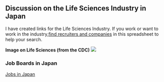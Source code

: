 ## Discussion on the Life Sciences Industry in Japan

  I have created links for the Life Sciences Industry. If you work or want to work in the industry,[find recruiters and companies](https://docs.google.com/spreadsheets/d/1gyhdQ8A2BxPkVJDCUqBvNVqz80PyWfSVfHkXtUImgJY/edit?usp=sharing) in this spreadsheet to help your search.


**Image on Life Sciences (from the CDC)**
<img src="https://all-jp-1.s3-ap-northeast-1.amazonaws.com/img/images/6.4.1+Updates/opensource-us-gov/22875.tif">

### Job Boards in Japan

[Jobs in Japan](http://www.jobsinjapan.com)



